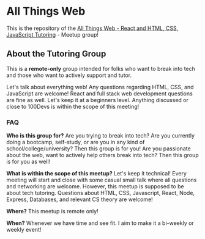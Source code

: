 # All Things Web

This is the repository of the [All Things Web - React and HTML, CSS, JavaScript Tutoring](https://www.meetup.com/all-things-web-react-html-css-javascript-tutoring/) - Meetup group!

## About the Tutoring Group

This is a **remote-only** group intended for folks who want to break into tech and those who want to actively support and tutor.

Let's talk about everything web! Any questions regarding HTML, CSS, and JavaScript are welcome! React and full stack web development questions are fine as well. Let's keep it at a beginners level. Anything discussed or close to 100Devs is within the scope of this meeting!

### FAQ

**Who is this group for?**
Are you trying to break into tech? Are you currently doing a bootcamp, self-study, or are you in any kind of school/college/university? Then this group is for you!
Are you passionate about the web, want to actively help others break into tech? Then this group is for you as well!

**What is within the scope of this meetup?**
Let's keep it technical! Every meeting will start and close with some casual small talk where all questions and networking are welcome. However, this meetup is supposed to be about tech tutoring. Questions about HTML, CSS, Javascript, React, Node, Express, Databases, and relevant CS theory are welcome!

**Where?** This meetup is remote only!

**When?** Whenever we have time and see fit. I aim to make it a bi-weekly or weekly event!